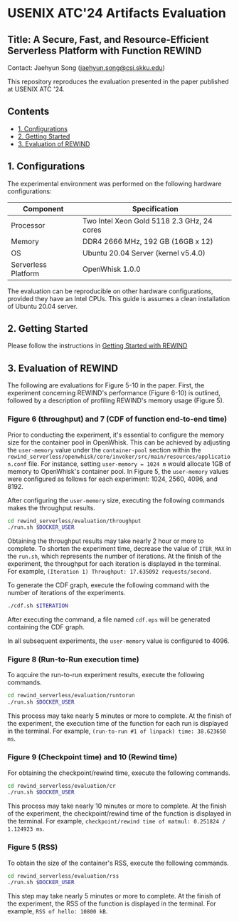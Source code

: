 
# USENIX ATC'24 Artifacts Evaluation

## Title: A Secure, Fast, and Resource-Efficient Serverless Platform with Function REWIND
Contact: Jaehyun Song (jaehyun.song@csi.skku.edu)

This repository reproduces the evaluation presented in the paper published at USENIX ATC '24.

## Contents
- [1. Configurations](#1-configurations)
- [2. Getting Started](#2-getting-started)
- [3. Evaluation of REWIND](#3-evaluation-of-rewind)

## 1. Configurations

The experimental environment was performed on the following hardware configurations:

| **Component**       | **Specification**
|---------------------|--------------------------------------------|
| Processor           | Two Intel Xeon Gold 5118 2.3 GHz, 24 cores |
| Memory              | DDR4 2666 MHz, 192 GB (16GB x 12)          |
| OS                  | Ubuntu 20.04 Server (kernel v5.4.0)        |
| Serverless Platform | OpenWhisk 1.0.0                            |

The evaluation can be reproducible on other hardware configurations, provided they have an Intel CPUs.
This guide is assumes a clean installation of Ubuntu 20.04 server.

## 2. Getting Started
Please follow the instructions in [Getting Started with REWIND](https://github.com/s3yonsei/rewind_serverless/tree/main?tab=readme-ov-file#2-getting-started)

## 3. Evaluation of REWIND

The following are evaluations for Figure 5-10 in the paper.
First, the experiment concerning REWIND's performance (Figure 6-10) is outlined, followed by a description of profiling REWIND's memory usage (Figure 5).

### Figure 6 (throughput) and 7 (CDF of function end-to-end time)
Prior to conducting the experiment, it's essential to configure the memory size for the container pool in OpenWhisk.
This can be achieved by adjusting the `user-memory` value under the `container-pool` section within the `rewind_serverless/openwhisk/core/invoker/src/main/resources/application.conf` file.
For instance, setting `user-memory = 1024 m` would allocate 1GB of memory to OpenWhisk's container pool.
In Figure 5, the `user-memory` values were configured as follows for each experiment: 1024, 2560, 4096, and 8192.

After configuring the `user-memory` size, executing the following commands makes the throughput results.
```bash
cd rewind_serverless/evaluation/throughput
./run.sh $DOCKER_USER
```
Obtaining the throughput results may take nearly 2 hour or more to complete.
To shorten the experiment time, decrease the value of `ITER_MAX` in the `run.sh`, which represents the number of iterations.
At the finish of the experiment, the throughput for each iteration is displayed in the terminal.
For example, `(Iteration 1) Throughput: 17.635092 requests/second`.

To generate the CDF graph, execute the following command with the number of iterations of the experiments.
```bash
./cdf.sh $ITERATION
```
After executing the command, a file named `cdf.eps` will be generated containing the CDF graph.

In all subsequent experiments, the `user-memory` value is configured to 4096.

### Figure 8 (Run-to-Run execution time)

To aqcuire the run-to-run experiment results, execute the following commands.
```bash
cd rewind_serverless/evaluation/runtorun
./run.sh $DOCKER_USER
```
This process may take nearly 5 minutes or more to complete.
At the finish of the experiment, the execution time of the function for each run is displayed in the terminal.
For example, `(run-to-run #1 of linpack) time: 38.623650 ms`.

### Figure 9 (Checkpoint time) and 10 (Rewind time)

For obtaining the checkpoint/rewind time, execute the following commands.
```bash
cd rewind_serverless/evaluation/cr
./run.sh $DOCKER_USER
```
This process may take nearly 10 minutes or more to complete.
At the finish of the experiment, the checkpoint/rewind time of the function is displayed in the terminal.
For example, `checkpoint/rewind time of matmul: 0.251824 / 1.124923 ms`.

### Figure 5 (RSS)

To obtain the size of the container's RSS, execute the following commands.
```bash
cd rewind_serverless/evaluation/rss
./run.sh $DOCKER_USER
```
This step may take nearly 5 minutes or more to complete.
At the finish of the experiment, the RSS of the function is displayed in the terminal.
For example, `RSS of hello: 10800 kB`.
